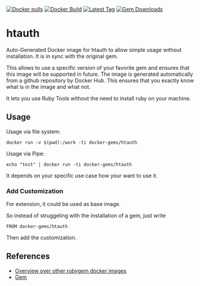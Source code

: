 [![Docker pulls](https://img.shields.io/docker/pulls/rubygem/htauth.svg)](https://hub.docker.com/r/rubygem/htauth/)
[![Docker Build](https://img.shields.io/docker/automated/rubygem/htauth.svg)](https://hub.docker.com/r/rubygem/htauth/)
[![Latest Tag](https://img.shields.io/github/tag/docker-rubygem/htauth.svg)](https://hub.docker.com/r/rubygem/htauth/)
[![Gem Downloads](https://img.shields.io/gem/dt/htauth.svg)](https://rubygems.org/gems/htauth/)
# htauth

Auto-Generated Docker image for htauth to allow simple usage without installation.
It is in sync with the original gem.

This allows to use a specific version of your favorite gem and ensures that this image will be supported in future.
The image is generated automatically from a github repository by Docker Hub.
This ensures that you exactly know what is in the image and what not.

It lets you use Ruby Tools without the need to install ruby on your machine.

## Usage

Usage via file system:

`docker run -v $(pwd):/work -ti docker-gems/htauth`

Usage via Pipe:

`echo "test" | docker run -ti docker-gems/htauth`

It depends on your specific use case how your want to use it.

### Add Customization

For extension, it could be used as base image.

So instead of struggeling with the installation of a gem, just write

`FROM docker-gems/htauth`

Then add the customization.

## References

 - [Overview over other rubygem docker images](https://github.com/thinkbot/docker-rubygem)
 - [Gem](https://rubygems.org/gems/htauth/)
